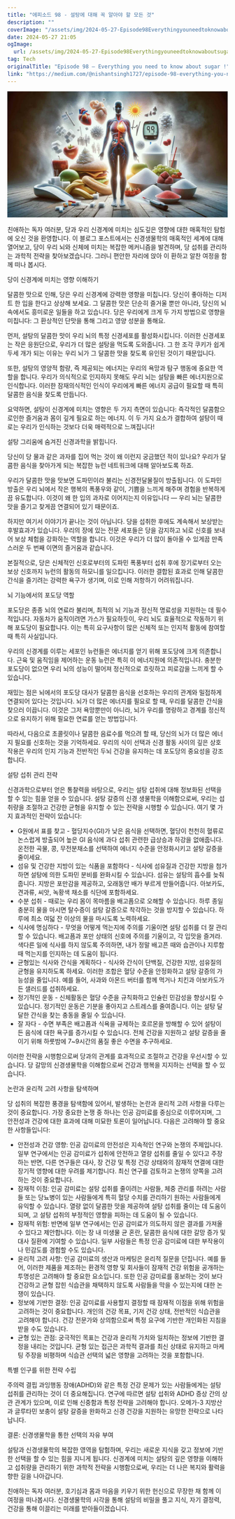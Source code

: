 ```yaml
---
title: "에피소드 98 - 설탕에 대해 꼭 알아야 할 모든 것"
description: ""
coverImage: "/assets/img/2024-05-27-Episode98Everythingyouneedtoknowaboutsugar_0.png"
date: 2024-05-27 21:05
ogImage: 
  url: /assets/img/2024-05-27-Episode98Everythingyouneedtoknowaboutsugar_0.png
tag: Tech
originalTitle: "Episode 98 — Everything you need to know about sugar !"
link: "https://medium.com/@nishantsingh1727/episode-98-everything-you-need-to-know-about-sugar-2ec58e57f5b0"
---
```



![Episode98Everythingyouneedtoknowaboutsugar_0](/assets/img/2024-05-27-Episode98Everythingyouneedtoknowaboutsugar_0.png)

친애하는 독자 여러분, 당과 우리 신경계에 미치는 심도깊은 영향에 대한 매혹적인 탐험에 오신 것을 환영합니다. 이 블로그 포스트에서는 신경생물학의 매혹적인 세계에 대해 열어보고, 당이 우리 뇌와 신체에 미치는 복잡한 메커니즘을 발견하며, 당 섭취를 관리하는 과학적 전략을 찾아보겠습니다. 그러니 편안한 자리에 앉아 이 환하고 알찬 여정을 함께 떠나 봅시다.

당이 신경계에 미치는 영향 이해하기

달콤한 맛으로 인해, 당은 우리 신경계에 강력한 영향을 미칩니다. 당신이 좋아하는 디저트 한 입을 한다고 상상해 보세요. 그 달콤한 맛은 단순히 즐거울 뿐만 아니라, 당신의 뇌 속에서도 흥미로운 일들을 하고 있습니다. 당은 우리에게 크게 두 가지 방법으로 영향을 미칩니다: 그 환상적인 단맛을 통해 그리고 영양 성분을 통해요.

<div class="content-ad"></div>

먼저, 설탕의 달콤한 맛이 우리 뇌의 특정 신경세포를 활성화시킵니다. 이러한 신경세포는 작은 응원단으로, 우리가 더 많은 설탕을 먹도록 도와줍니다. 그 한 조각 쿠키가 쉽게 두세 개가 되는 이유는 우리 뇌가 그 달콤한 맛을 찾도록 유인된 것이기 때문입니다.

또한, 설탕의 영양적 함량, 즉 제공되는 에너지는 우리의 욕망과 탐구 행동에 중요한 역할을 합니다. 우리가 의식적으로 인지하지 못해도 우리 뇌는 설탕을 빠른 에너지원으로 인식합니다. 이러한 잠재의식적인 인식이 우리에게 빠른 에너지 공급이 필요할 때 특히 달콤한 음식을 찾도록 만듭니다.

요약하면, 설탕이 신경계에 미치는 영향은 두 가지 측면이 있습니다: 즉각적인 달콤함으로인한 즐거움과 몸이 깊게 필요로 하는 에너지. 이 두 가지 요소가 결합하여 설탕이 때로는 우리가 인식하는 것보다 더욱 매력적으로 느껴집니다!

설탕 그리움에 숨겨진 신경과학을 밝힙니다.

<div class="content-ad"></div>

당신이 당 물과 같은 과자를 집어 먹는 것이 왜 이런지 궁금했던 적이 있나요? 우리가 달콤한 음식을 찾아가게 되는 복잡한 뉴런 네트워크에 대해 알아보도록 하죠.

우리가 달콤한 맛을 맛보면 도파민이라 불리는 신경전달물질이 방출됩니다. 이 도파민 방출은 우리 뇌에서 작은 행복의 폭풍우와 같이, 기쁨을 느끼게 해주며 경험을 반복하게끔 유도합니다. 이것이 왜 한 입의 과자로 이어지는지 이유입니다 — 우리 뇌는 달콤한 맛을 즐기고 찾게끔 연결되어 있기 때문이죠.

하지만 여기서 이야기가 끝나는 것이 아닙니다. 당을 섭취한 후에도 계속해서 보상받는 후발효과가 있습니다. 우리의 장에 있는 전문 세포들은 당을 감지하고 뇌로 신호를 보내어 보상 체험을 강화하는 역할을 합니다. 이것은 우리가 더 많이 돌아올 수 있게끔 만족스러운 두 번째 이면의 즐거움과 같습니다.

본질적으로, 당은 신체적인 신호로부터의 도파민 폭풍부터 섭취 후에 장기로부터 오는 보상 신호까지 뉴런의 활동의 하모니를 일으킵니다. 이러한 결합된 효과로 인해 달콤한 간식을 즐기려는 강력한 욕구가 생기며, 이로 인해 저항하기 어려워집니다.

<div class="content-ad"></div>

뇌 기능에서의 포도당 역할

포도당은 종종 뇌의 연료라 불리며, 최적의 뇌 기능과 정신적 명료성을 지원하는 데 필수적입니다. 자동차가 움직이려면 가스가 필요하듯이, 우리 뇌도 효율적으로 작동하기 위해 포도당이 필요합니다. 이는 특히 요구사항이 많은 신체적 또는 인지적 활동에 참여할 때 특히 사실입니다.

우리의 신경계를 이루는 세포인 뉴런들은 에너지를 얻기 위해 포도당에 크게 의존합니다. 근육 및 움직임을 제어하는 운동 뉴런은 특히 이 에너지원에 의존적입니다. 충분한 포도당이 없으면 우리 뇌의 성능이 떨어져 정신적으로 흐릿하고 피로감을 느끼게 할 수 있습니다.

재밌는 점은 뇌에서의 포도당 대사가 달콤한 음식을 선호하는 우리의 관계와 밀접하게 연결되어 있다는 것입니다. 뇌가 더 많은 에너지를 필요로 할 때, 우리를 달콤한 간식을 찾으러 이끕니다. 이것은 그저 욕망뿐만이 아니라, 뇌가 우리를 명랑하고 경계를 정신적으로 유지하기 위해 필요한 연료를 얻는 방법입니다.

<div class="content-ad"></div>

따라서, 다음으로 초콜릿이나 달콤한 음료수를 먹으려 할 때, 당신의 뇌가 더 많은 에너지 필요를 신호하는 것을 기억하세요. 우리의 식이 선택과 신경 활동 사이의 깊은 상호 작용은 우리의 인지 기능과 전반적인 두뇌 건강을 유지하는 데 포도당의 중요성을 강조합니다.

설탕 섭취 관리 전략

신경과학으로부터 얻은 통찰력을 바탕으로, 우리는 설탕 섭취에 대해 정보화된 선택을 할 수 있는 힘을 얻을 수 있습니다. 설탕 갈증의 신경 생물학을 이해함으로써, 우리는 섭취량을 조절하고 건강한 균형을 유지할 수 있는 전략을 시행할 수 있습니다. 여기 몇 가지 효과적인 전략이 있습니다:

- G원에서 표를 찾고 - 혈당지수(GI)가 낮은 음식을 선택하면, 혈당이 천천히 혈류로 논스럽게 방출되어 높은 GI 음식에 과다 섭취 관련한 급상승과 하강을 없애줍니다. 온전한 곡물, 콩, 무전분채소를 선택하여 에너지 수준을 안정화시키고 설탕 갈증을 줄이세요.
- 섬유 및 건강한 지방이 있는 식품을 포함하다 - 식사에 섬유질과 건강한 지방을 첨가하면 설탕에 의한 도파민 분비를 완화시킬 수 있습니다. 섬유는 설탕의 흡수를 늦춰줍니다. 지방은 포만감을 제공하고, 오래동안 배가 부르게 만들어줍니다. 아보카도, 견과류, 씨앗, 녹황색 채소를 식단에 포함하세요.
- 수분 섭취 - 때로는 우리 몸이 목마름을 배고픔으로 오해할 수 있습니다. 하루 종일 충분히 물을 마시면 탈수증이 설탕 갈증으로 착각하는 것을 방지할 수 있습니다. 하루에 최소 여덟 잔 이상의 물을 마시도록 노력하세요.
- 식사에 명심하다 - 무엇을 어떻게 먹는지에 주의를 기울이면 설탕 섭취를 더 잘 관리할 수 있습니다. 배고픔과 포만 상태의 신호에 주의를 기울이고, 각 입맛을 즐겨라. 색다른 일에 식사를 하지 않도록 주의하면, 내가 정말 배고픈 때와 습관이나 지루함 때 먹는지를 인지하는 데 도움이 됩니다.
- 균형있는 식사와 간식을 계획하다 - 식사와 간식이 단백질, 건강한 지방, 섬유질의 균형을 유지하도록 하세요. 이러한 조합은 혈당 수준을 안정화하고 설탕 갈증의 가능성을 줄입니다. 예를 들어, 사과와 아몬드 버터를 함께 먹거나 치킨과 아보카도가 든 샐러드를 섭취하세요.
- 정기적인 운동 - 신체활동은 혈당 수준을 규칙화하고 인슐린 민감성을 향상시킬 수 있습니다. 정기적인 운동은 기분을 좋아지고 스트레스를 줄여줍니다. 이는 설탕 달달한 간식을 찾는 충동을 줄일 수 있습니다.
- 잘 자다 - 수면 부족은 배고픔과 식욕을 규제하는 호르몬을 방해할 수 있어 설탕이 든 음식에 대한 욕구를 증가시킬 수 있습니다. 전체 건강을 지원하고 설탕 갈증을 줄이기 위해 하룻밤에 7~9시간의 품질 좋은 수면을 추구하세요.

<div class="content-ad"></div>

이러한 전략을 시행함으로써 당과의 관계를 효과적으로 조절하고 건강을 우선시할 수 있습니다. 당 갈망의 신경생물학을 이해함으로써 건강과 행복을 지지하는 선택을 할 수 있습니다.

논란과 윤리적 고려 사항을 탐색하며

당 섭취의 복잡한 풍경을 탐색함에 있어서, 발생하는 논란과 윤리적 고려 사항을 다루는 것이 중요합니다. 가장 중요한 논쟁 중 하나는 인공 감미료를 중심으로 이루어지며, 그 안전성과 건강에 대한 효과에 대해 미묘한 토론이 일어납니다. 다음은 고려해야 할 중요한 사항들입니다:

- 안전성과 건강 영향: 인공 감미료의 안전성은 지속적인 연구와 논쟁의 주제입니다. 일부 연구에서는 인공 감미료가 섭취에 안전하고 열량 섭취를 줄일 수 있다고 주장하는 반면, 다른 연구들은 대사, 장 건강 및 특정 건강 상태와의 잠재적 연결에 대한 장기적 영향에 대한 우려를 제기합니다. 최신 연구를 검토하고 논쟁의 양쪽을 고려하는 것이 중요합니다.
- 잠재적 이점: 인공 감미료는 설탕 섭취를 줄이려는 사람들, 체중 관리를 하려는 사람들 또는 당뇨병이 있는 사람들에게 특히 혈당 수치를 관리하기 원하는 사람들에게 유익할 수 있습니다. 열량 없이 달콤한 맛을 제공하여 설탕 섭취를 줄이는 데 도움이 되며, 고 설탕 섭취의 부정적인 영향을 피하는 데 도움이 될 수 있습니다.
- 잠재적 위험: 반면에 일부 연구에서는 인공 감미료가 의도하지 않은 결과를 가져올 수 있다고 제안합니다. 이는 장 내 미생물 균 혼란, 달콤한 음식에 대한 갈망 증가 및 대사 질환에 기여할 수 있습니다. 일부 사람들은 특정 인공 감미료에 대한 부작용이나 민감도를 경험할 수도 있습니다.
- 윤리적 고려 사항: 인공 감미료의 생산과 마케팅은 윤리적 질문을 던집니다. 예를 들어, 이러한 제품을 제조하는 환경적 영향 및 회사들이 잠재적 건강 위험을 공개하는 투명성은 고려해야 할 중요한 요소입니다. 또한 인공 감미료를 홍보하는 것이 보다 건강하고 균형 잡힌 식습관을 채택하지 않도록 사람들을 막을 수 있는지에 대한 논쟁이 있습니다.
- 정보에 기반한 결정: 인공 감미료를 사용할지 결정할 때 잠재적 이점을 위해 위험을 고려하는 것이 중요합니다. 개인의 건강 목표, 기저 건강 상태, 전반적인 식습관을 고려해야 합니다. 건강 전문가와 상의함으로써 특정 요구에 기반한 개인화된 지침을 받을 수도 있습니다.
- 균형 있는 관점: 궁극적인 목표는 건강과 윤리적 가치와 일치하는 정보에 기반한 결정을 내리는 것입니다. 균형 있는 접근은 과학적 결과를 최신 상태로 유지하고 마케팅 주장을 비평하며 식습관 선택의 넓은 영향을 고려하는 것을 포함합니다.

<div class="content-ad"></div>

특별 인구를 위한 전략 수립

주의력 결핍 과잉행동 장애(ADHD)와 같은 특정 건강 문제가 있는 사람들에게는 설탕 섭취를 관리하는 것이 더 중요해집니다. 연구에 따르면 설탕 섭취와 ADHD 증상 간의 상관 관계가 있으며, 이로 인해 신중함과 특정 전략을 고려해야 합니다. 오메가-3 지방산과 글루타민 보충이 설탕 갈증을 완화하고 신경 건강을 지원하는 유망한 전략으로 나타납니다.

결론: 신경생물학을 통한 선택의 자유 부여

설탕과 신경생물학의 복잡한 영역을 탐험하며, 우리는 새로운 지식을 갖고 정보에 기반한 선택을 할 수 있는 힘을 지니게 됩니다. 신경계에 미치는 설탕의 깊은 영향을 이해하고 섭취량을 관리하기 위한 과학적 전략을 시행함으로써, 우리는 더 나은 복지와 활력을 향한 길을 나아갑니다.

<div class="content-ad"></div>

친애하는 독자 여러분, 호기심과 몸과 마음을 키우기 위한 헌신으로 무장한 채 함께 이 여정을 떠나봅시다. 신경생물학의 시각을 통해 설탕의 비밀을 풀고 지식, 자기 결정력, 건강을 통해 이끌리는 미래를 받아들이겠습니다.